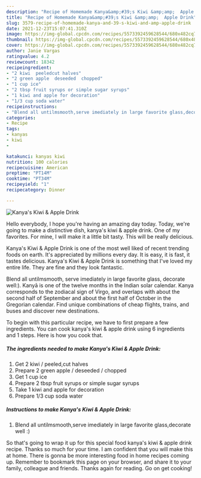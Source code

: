 ```yaml
---
description: "Recipe of Homemade Kanya&amp;#39;s Kiwi &amp;amp;  Apple Drink"
title: "Recipe of Homemade Kanya&amp;#39;s Kiwi &amp;amp;  Apple Drink"
slug: 3579-recipe-of-homemade-kanya-and-39-s-kiwi-and-amp-apple-drink
date: 2021-12-23T15:07:41.310Z
image: https://img-global.cpcdn.com/recipes/5573392459628544/680x482cq70/kanyas-kiwi-apple-drink-recipe-main-photo.jpg
thumbnail: https://img-global.cpcdn.com/recipes/5573392459628544/680x482cq70/kanyas-kiwi-apple-drink-recipe-main-photo.jpg
cover: https://img-global.cpcdn.com/recipes/5573392459628544/680x482cq70/kanyas-kiwi-apple-drink-recipe-main-photo.jpg
author: Janie Vargas
ratingvalue: 4.2
reviewcount: 18342
recipeingredient:
- "2 kiwi  peeledcut halves"
- "2 green apple  deseeded  chopped"
- "1 cup ice"
- "2 tbsp fruit syrups or simple sugar syrups"
- "1 kiwi and apple for decoration"
- "1/3 cup soda water"
recipeinstructions:
- "Blend all untilmsmooth,serve imediately in large favorite glass,decorate well :)"
categories:
- Recipe
tags:
- kanyas
- kiwi
- 

katakunci: kanyas kiwi  
nutrition: 100 calories
recipecuisine: American
preptime: "PT14M"
cooktime: "PT34M"
recipeyield: "1"
recipecategory: Dinner

---
```



![Kanya&#39;s Kiwi &amp;  Apple Drink](https://img-global.cpcdn.com/recipes/5573392459628544/680x482cq70/kanyas-kiwi-apple-drink-recipe-main-photo.jpg)

Hello everybody, I hope you're having an amazing day today. Today, we're going to make a distinctive dish, kanya&#39;s kiwi &amp;  apple drink. One of my favorites. For mine, I will make it a little bit tasty. This will be really delicious.

Kanya&#39;s Kiwi &amp;  Apple Drink is one of the most well liked of recent trending foods on earth. It's appreciated by millions every day. It is easy, it is fast, it tastes delicious. Kanya&#39;s Kiwi &amp;  Apple Drink is something that I've loved my entire life. They are fine and they look fantastic.

Blend all untilmsmooth, serve imediately in large favorite glass, decorate well:). Kanyā is one of the twelve months in the Indian solar calendar. Kanya corresponds to the zodiacal sign of Virgo, and overlaps with about the second half of September and about the first half of October in the Gregorian calendar. Find unique combinations of cheap flights, trains, and buses and discover new destinations.


To begin with this particular recipe, we have to first prepare a few ingredients. You can cook kanya&#39;s kiwi &amp;  apple drink using 6 ingredients and 1 steps. Here is how you cook that.

<!--inarticleads1-->

##### The ingredients needed to make Kanya&#39;s Kiwi &amp;  Apple Drink:

1. Get 2 kiwi / peeled,cut halves
1. Prepare 2 green apple / deseeded / chopped
1. Get 1 cup ice
1. Prepare 2 tbsp fruit syrups or simple sugar syrups
1. Take 1 kiwi and apple for decoration
1. Prepare 1/3 cup soda water




<!--inarticleads2-->

##### Instructions to make Kanya&#39;s Kiwi &amp;  Apple Drink:

1. Blend all untilmsmooth,serve imediately in large favorite glass,decorate well :)




So that's going to wrap it up for this special food kanya&#39;s kiwi &amp;  apple drink recipe. Thanks so much for your time. I am confident that you will make this at home. There is gonna be more interesting food in home recipes coming up. Remember to bookmark this page on your browser, and share it to your family, colleague and friends. Thanks again for reading. Go on get cooking!
